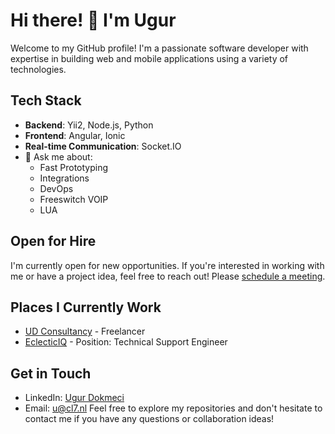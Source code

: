 <!--
**udokmeci/udokmeci** is a ✨ _special_ ✨ repository because its `README.md` (this file) appears on your GitHub profile.

Here are some ideas to get you started:

- 🔭 I’m currently working on ...
- 🌱 I’m currently learning ...
- 👯 I’m looking to collaborate on ...
- 🤔 I’m looking for help with ...
- 💬 Ask me about ...
- 📫 How to reach me: ...
- 😄 Pronouns: ...
- ⚡ Fun fact: ...
-->

# Hi there! 👋 I'm Ugur

Welcome to my GitHub profile! I'm a passionate software developer with expertise in building web and mobile applications using a variety of technologies.

## Tech Stack

- **Backend**: Yii2, Node.js, Python
- **Frontend**: Angular, Ionic
- **Real-time Communication**: Socket.IO
- 💬 Ask me about:
  - Fast Prototyping 
  - Integrations
  - DevOps
  - Freeswitch VOIP
  - LUA
  

## Open for Hire

I'm currently open for new opportunities. If you're interested in working with me or have a project idea, feel free to reach out! Please [schedule a meeting](https://calendly.com/udcon).


## Places I Currently Work

- [UD Consultancy](https://cl7.nl) - Freelancer
- [EclecticIQ](https://www.eclecticiq.com/) - Position: Technical Support Engineer

## Get in Touch

- LinkedIn: [Ugur Dokmeci](https://www.linkedin.com/in/udokmeci/)
- Email: u@cl7.nl
Feel free to explore my repositories and don't hesitate to contact me if you have any questions or collaboration ideas!
